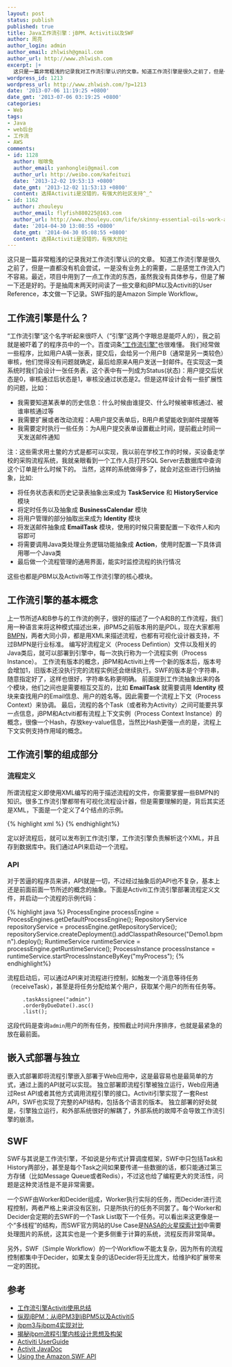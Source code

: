 ```yaml
---
layout: post
status: publish
published: true
title: Java工作流引擎：jBPM、Activiti以及SWF
author: 周亮
author_login: admin
author_email: zhlwish@gmail.com
author_url: http://www.zhlwish.com
excerpt: |+
  这只是一篇非常粗浅的记录我对工作流引擎认识的文章。知道工作流引擎是很久之前了，但是一直都没有机会尝试，一是没有业务上的需要，二是感觉工作流入门不容易。最近，项目中用到了一点工作流的东西，虽然我没有具体参与，但是了解一下还是好的。于是抽周末两天时间读了一些文章和jBPM以及Activiti的User Reference，本文做一下记录。SWF指的是Amazon Simple Workflow。
wordpress_id: 1213
wordpress_url: http://www.zhlwish.com/?p=1213
date: '2013-07-06 11:19:25 +0800'
date_gmt: '2013-07-06 03:19:25 +0800'
categories:
- Web
tags:
- Java
- web后台
- 工作流
- AWS
comments:
- id: 1128
  author: 咖啡兔
  author_email: yanhonglei@gmail.com
  author_url: http://weibo.com/kafeituzi
  date: '2013-12-02 19:53:13 +0800'
  date_gmt: '2013-12-02 11:53:13 +0800'
  content: 选择Activiti是没错的，有强大的社区支持^_^
- id: 1162
  author: zhouleyu
  author_email: flyfish880225@163.com
  author_url: http://www.zhouleyu.com/life/skinny-essential-oils-work-again
  date: '2014-04-30 13:08:55 +0800'
  date_gmt: '2014-04-30 05:08:55 +0800'
  content: 选择Activiti是没错的，有强大的社
---
```

这只是一篇非常粗浅的记录我对工作流引擎认识的文章。
知道工作流引擎是很久之前了，但是一直都没有机会尝试，一是没有业务上的需要，二是感觉工作流入门不容易。最近，项目中用到了一点工作流的东西，虽然我没有具体参与，但是了解一下还是好的。于是抽周末两天时间读了一些文章和jBPM以及Activiti的User Reference，本文做一下记录。SWF指的是Amazon Simple Workflow。

## 工作流引擎是什么？

&ldquo;工作流引擎&rdquo;这个名字听起来很吓人（&ldquo;引擎&rdquo;这两个字眼总是能吓人的），我之前就是被吓着了的程序员中的一个。百度词条<a href="http://baike.baidu.com/view/1636259.htm">"工作流引擎"</a>也很难懂。
我们经常做一些程序，比如用户A填一张表，提交后，会给另一个用户B（通常是另一类较色）审核，他们觉得没有问题就确定，最后给原来A用户发送一封邮件。在实现这一类系统时我们会设计一张任务表，这个表中有一列成为Status(状态)：用户提交后状态是0，审核通过后状态是1，审核没通过状态是2。但是这样设计会有一些扩展性的问题，比如：

* 我需要知道某表单的历史信息：什么时候由谁提交、什么时候被审核通过、被谁审核通过等
* 我需要扩展或者改动流程：A用户提交表单后，B用户希望能收到邮件提醒等
* 我需要定时执行一些任务：为A用户提交表单设置截止时间，提前截止时间一天发送邮件通知

注：这些需求用土鳖的方式是都可以实现，我以前在学校工作的时候，买设备走学校的采购流程系统，我就亲眼看到一个工作人员打开SQL Server去数据库中查询这个订单是什么时候下的。
当然，这样的系统做得多了，就会对这些进行归纳抽象，比如:

* 将任务状态表和历史记录表抽象出来成为 **TaskService** 和 **HistoryService** 模块
* 将定时任务以及抽象成 **BusinessCalendar** 模块
* 将用户管理的部分抽取出来成为 **Identity** 模块
* 将发送邮件抽象成 **EmailTask** 模块，使用的时候只需要配置一下收件人和内容即可
* 将需要调用Java类处理业务逻辑功能抽象成 **Action**，使用时配置一下具体调用哪一个Java类
* 最后做一个流程管理的通用界面，能实时监控流程的执行情况

这些也都是jPBM以及Activiti等工作流引擎的核心模块。

## 工作流引擎的基本概念

上一节所述A和B参与的工作流的例子，很好的描述了一个A和B的工作流程，我们用一种语言来将这种模式描述出来，jBPM5之前版本用的是jPDL，现在大家都用<a href="http://zh.wikipedia.org/wiki/%E4%B8%9A%E5%8A%A1%E6%B5%81%E7%A8%8B%E5%BB%BA%E6%A8%A1%E6%A0%87%E8%AE%B0%E6%B3%95">BMPN</a>，两者大同小异，都是用XML来描述流程，也都有可视化设计器支持，不过BMPN是行业标准。
编写好流程定义（Process Defintion）文件以及相关的Java类后，就可以部署到引擎中，每一次执行称为一个流程实例（Process Instance）。
工作流有版本的概念，jBPM和Activiti上传一个新的版本后，版本号会增加1，旧版本还没执行完的流程实例还会继续执行。SWF的版本是个字符串，随意指定好了，这样也很好，字符串名称更明确。
前面提到工作流抽象出来的各个模块，他们之间也是需要相互交互的，比如 **EmailTask** 就需要调用 **Identity** 模块来查找用户的Email信息、用户的姓名等。因此需要一个流程上下文（Process Context）来协调。
最后，流程的各个Task（或者称为Activity）之间可能要共享一点信息，jBPM和Actviti都有流程上下文实例（Process Context Instance）的概念，很像一个Hash，存放key-value信息，当然比Hash更强一点的是，流程上下文实例支持作用域的概念。

## 工作流引擎的组成部分

### 流程定义

所谓流程定义即使用XML编写的用于描述流程的文件，你需要掌握一些BMPN的知识。很多工作流引擎都带有可视化流程设计器，但是需要理解的是，背后其实还是XML，下面是一个定义了4个结点的示例。

{% highlight xml %}
<process id="myProcess" name="My process" isExecutable="true">
    <startevent id="start" name="Start"></startevent>
    <endevent id="end" name="End"></endevent>
    <scripttask id="script" name="Script Task" scriptFormat="javascript" activiti:autoStoreVariables="true">
        <script>execution.setVariable("message", "Hello")</script>
    </scripttask>
    <servicetask id="service" name="Service Task" activiti:class="com.zhlwish.activity.demo01.HelloAction"></servicetask>
    <sequenceflow id="flow1" sourceRef="start" targetRef="script"></sequenceflow>
    <sequenceflow id="flow2" sourceRef="script" targetRef="service"></sequenceflow>
    <sequenceflow id="flow3" sourceRef="service" targetRef="end"></sequenceflow>
</process>
{% endhighlight%}

定以好流程后，就可以发布到工作流引擎，工作流引擎负责解析这个XML，并且存到数据库中。我们通过API来启动一个流程。

### API

对于苦逼的程序员来讲，API就是一切，不过经过抽象后的API也不复杂，基本上还是前面前面一节所述的概念的抽象。下面是Activiti工作流引擎部署流程定义文件，并启动一个流程的示例代码：

{% highlight java %}
ProcessEngine processEngine = ProcessEngines.getDefaultProcessEngine();
RepositoryService repositoryService = processEngine.getRepositoryService();
repositoryService.createDeployment().addClasspathResource("Demo1.bpmn").deploy();
RuntimeService runtimeService = processEngine.getRuntimeService();
ProcessInstance processInstance = runtimeService.startProcessInstanceByKey("myProcess");
{% endhighlight%}

流程启动后，可以通过API来对流程进行控制，如触发一个消息等待任务（receiveTask），甚至是将任务分配给某个用户，获取某个用户的所有任务等。
```List<task> tasks = taskService.createTaskQuery()
     .taskAssignee("admin")
     .orderByDueDate().asc()
     .list();
```
这段代码是查询`admin`用户的所有任务，按照截止时间升序排序，也就是最紧急的放在最前面。

## 嵌入式部署与独立

嵌入式部署即将流程引擎嵌入部署于Web应用中，这是最容易也是最简单的方式，通过上面的API就可以实现。
独立部署即流程引擎被独立运行，Web应用通过Rest API或者其他方式调用流程引擎的接口。Activiti引擎实现了一套Rest API，SWF也实现了完整的API结构，包括各个语言的版本。
独立部署的好处就是，引擎独立运行，和外部系统很好的解耦了，外部系统的故障不会导致工作流引擎的崩溃。

## SWF

SWF与其说是工作流引擎，不如说是分布式计算调度框架，SWF中只包括Task和History两部分，甚至是每个Task之间如果要传递一些数据的话，都只能通过第三方存储（比如Message Queue或者Redis），不过这也给了编程更大的灵活性，问题是这种灵活性是不是非常需要。

一个SWF由Worker和Decider组成，Worker执行实际的任务，而Decider进行流程控制，两者严格上来讲没有区别，只是所执行的任务不同罢了。每个Worker和Decider会定期的去SWF的一个Task List取下一个任务。可以看出来这更像是一个&ldquo;多线程&rdquo;的结构，而SWF官方网站的Use Case是<a href="http://aws.amazon.com/swf/testimonials/swfnasa/">NASA的火星探索计划</a>中需要处理图片的系统，这其实也是一个更多侧重于计算的系统，流程反而非常简单。

另外，SWF（Simple Workflow）的一个Workflow不能太复杂，因为所有的流程控制都集中于Decider，如果太复杂的话Decider将无比庞大，给维护和扩展带来一定的困扰。

## 参考

* <a href="http://www.kafeitu.me/activiti/2012/03/22/workflow-activiti-action.html">工作流引擎Activiti使用总结</a>
* <a href="http://www.infoq.com/cn/articles/rh-jbpm5-activiti5</task>">纵观jBPM：从jBPM3到jBPM5以及Activiti5</a>
* <a href="http://www.iteye.com/topic/333718">jbpm3与jbpm4实现对比</a>
* <a href="http://blog.csdn.net/james999/article/details/1769592">揭秘jbpm流程引擎内核设计思想及构架</a>
* <a href="http://www.activiti.org/userguide">Activiti UserGuide</a>
* <a href="http://activiti.org/javadocs/">Activit JavaDoc</a>
* <a href="http://docs.aws.amazon.com/amazonswf/latest/developerguide/swf-dg-using-swf-api.html">Using the Amazon SWF API</a>

